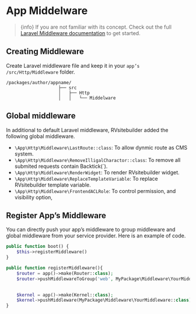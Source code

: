 # App Middelware

> {info} If you are not familiar with its concept. Check out the full [Laravel Middleware documentation](https://laravel.com/docs/master/middleware) to get started. 

## Creating Middleware

Create Laravel middleware file and keep it in your `app’s /src/Http/Middleware` folder. 

```
/packages/author/appname/
                    ├── src
                    │   ├── Http
                    │   │   └── Middelware           

```

## Global middleware 

In additional to default Laravel middleware, RVsitebuilder added the following global middleware. 

- `\App\Http\Middleware\LastRoute::class`: To allow dynmic route as CMS system. 
- `\App\Http\Middleware\RemoveIlligalCharactor::class`: To remove all submited requests contain Backtick(`).
- `\App\Http\Middleware\RenderWidget`: To render RVsitebuilder widget.
- `\App\Http\Middleware\ReplaceTemplateVariable`: To replace RVsitebuilder template variable.
- `\App\Http\Middleware\FrontendACLRole`: To control permission, and visibility option,  
 

## Register App’s Middleware 

You can directly push your app’s middleware to group middleware and global middleware from your service provider. Here is an example of code. 


```php
public function boot() { 
    $this->registerMiddleware()
} 

public function registerMiddleware(){
    $router = app()->make(Router::class); 
    $router->pushMiddlewareToGroup('web', MyPackage\Middleware\YourMiddleware::class); 
    

    $kernel = app()->make(Kernel::class); 
    $kernel->pushMiddleware(MyPackage\Middleware\YourMiddleware::class); 
} 
```
